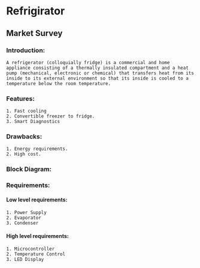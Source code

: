 # Refrigirator

## Market Survey

### Introduction:
    A refrigerator (colloquially fridge) is a commercial and home appliance consisting of a thermally insulated compartment and a heat pump (mechanical, electronic or chemical) that transfers heat from its inside to its external environment so that its inside is cooled to a temperature below the room temperature.

### Features:
    1. Fast cooling
    2. Convertible freezer to fridge.
    3. Smart Diagnostics

### Drawbacks:
    1. Energy requirements.
    2. High cost.

### Block Diagram:

### Requirements:

#### Low level requirements:
    1. Power Supply
    2. Evaporator
    3. Condenser

#### High level requirements:
    1. Microcontroller
    2. Temperature Control
    3. LED Display
    



